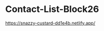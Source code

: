 # Contact-List-Block26


<!-- Can't figure out how to get this to work -->
https://snazzy-custard-dd1e4b.netlify.app/ 